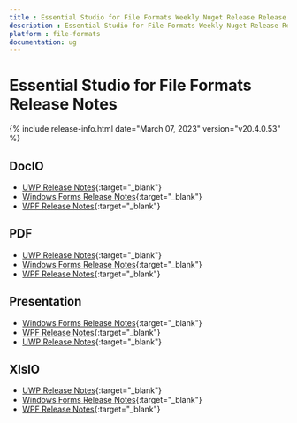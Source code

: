 ```yaml
---
title : Essential Studio for File Formats Weekly Nuget Release Release Notes  
description : Essential Studio for File Formats Weekly Nuget Release Release Notes  
platform : file-formats
documentation: ug
---
```


# Essential Studio for File Formats  Release Notes  

{% include release-info.html date="March 07, 2023" version="v20.4.0.53" %} 

## DocIO

* [UWP Release Notes](/uwp/release-notes/v20.4.0.53#docio){:target="_blank"}
* [Windows Forms Release Notes](/windowsforms/release-notes/v20.4.0.53#docio){:target="_blank"}
* [WPF Release Notes](/wpf/release-notes/v20.4.0.53#docio){:target="_blank"}


## PDF

* [UWP Release Notes](/uwp/release-notes/v20.4.0.53#pdf){:target="_blank"}
* [Windows Forms Release Notes](/windowsforms/release-notes/v20.4.0.53#pdf){:target="_blank"}
* [WPF Release Notes](/wpf/release-notes/v20.4.0.53#pdf){:target="_blank"}


## Presentation

* [Windows Forms Release Notes](/windowsforms/release-notes/v20.4.0.53#presentation){:target="_blank"}
* [WPF Release Notes](/wpf/release-notes/v20.4.0.53#presentation){:target="_blank"}
* [UWP Release Notes](/uwp/release-notes/v20.4.0.53#presentation){:target="_blank"}


## XlsIO

* [UWP Release Notes](/uwp/release-notes/v20.4.0.53#xlsio){:target="_blank"}
* [Windows Forms Release Notes](/windowsforms/release-notes/v20.4.0.53#xlsio){:target="_blank"}
* [WPF Release Notes](/wpf/release-notes/v20.4.0.53#xlsio){:target="_blank"}